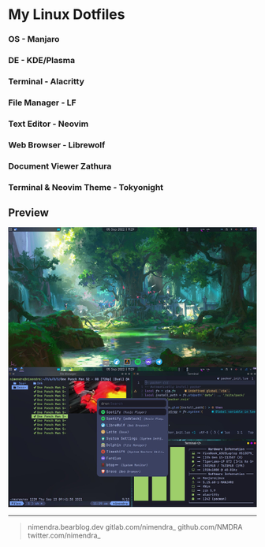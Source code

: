 # My Linux Dotfiles

### OS - Manjaro
### DE - KDE/Plasma
### Terminal - Alacritty
### File Manager - LF
### Text Editor - Neovim
### Web Browser - Librewolf
### Document Viewer Zathura

### Terminal & Neovim Theme - Tokyonight

## Preview

![Desktop Preview](/preview.jpg "Desktop Preview")


---
> nimendra.bearblog.dev
> gitlab.com/nimendra_
> github.com/NMDRA
> twitter.com/nimendra_

